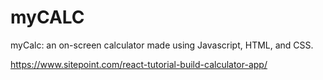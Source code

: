 # myCALC

myCalc: an on-screen calculator made using Javascript, HTML, and CSS.

https://www.sitepoint.com/react-tutorial-build-calculator-app/
